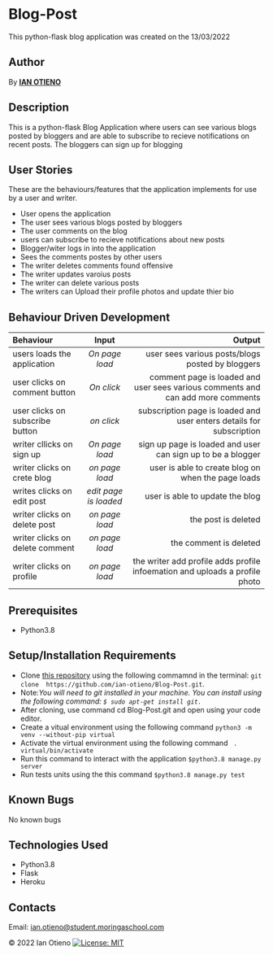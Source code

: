 # Blog-Post
This python-flask blog application was created on the 13/03/2022

 ## Author
 By **[IAN OTIENO](https://github.com/ian-otieno)**


## Description
This is a python-flask Blog Application where users can see various blogs posted by bloggers and are able to subscribe to recieve notifications on recent posts. The bloggers can sign up for blogging 

## User Stories
These are the behaviours/features that the application implements for use by a user and writer.

* User opens the application
* The user sees various blogs posted by bloggers
* The user comments on the blog
* users can subscribe to recieve notifications about new posts
* Blogger/witer logs in into the application
* Sees the comments postes by other users
* The writer deletes comments found offensive
* The writer updates varoius posts
* The writer can delete various posts
* The writers can Upload their profile photos and update thier bio

## Behaviour Driven Development
| Behaviour | Input | Output |
| :---------------- | :---------------: | ------------------: |
| users loads the application | *On page load* | user sees various posts/blogs posted by bloggers |
| user clicks on comment button | *On  click* | comment page is loaded and user sees various comments and can add more comments |
| user clicks on subscribe button | *on click* | subscription page is loaded and user enters details for subscription |
| writer cllicks on sign up | *On page load* | sign up page is loaded and user can sign up to be a blogger |
| writer clicks on crete blog  | *on page load* | user is able to create blog on when the page loads |
| writes clicks on edit post| *edit page is loaded* | user is able to update the blog|
| writer clicks on delete post | *on page load* | the post is deleted |
| writer clicks on delete comment | *on page load* | the comment is deleted|
| writer clicks on profile | *on page load* | the writer add profile adds profile infoemation and uploads a profile photo|

## Prerequisites
* Python3.8

## Setup/Installation Requirements
* Clone [this repository]( https://github.com/ian-otieno/pitches-app.git)  using the following commamnd  in the terminal: `git clone  https://github.com/ian-otieno/Blog-Post.git`. 
* Note:<em>You will need to git installed in your machine. You can install using the following command: `$ sudo apt-get install git.`</em>
* After cloning, use command cd Blog-Post.git and open using your code editor. 
* Create a vitual environment using the following command `python3 -m venv --without-pip virtual`
* Activate the virtual environment using the following command ` . virtual/bin/activate`
* Run this command  to interact with the application `$python3.8 manage.py server`
* Run tests units using the this command `$python3.8 manage.py test`

## Known Bugs

No known bugs

## Technologies Used
- Python3.8
- Flask
- Heroku

## Contacts
Email: ian.otieno@student.moringaschool.com

&#169; 2022 Ian Otieno
[![License: MIT](https://img.shields.io/badge/License-MIT-yellow.svg)](https://opensource.org/licenses/MIT)
